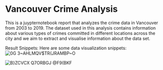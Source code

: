 # Vancouver Crime Analysis


This is a juypternotebook report that analyzes the crime data in Vancouver from 2003 to 2019. The dataset used in this analysis contains information about various types of crimes committed in different locations across the city and we aim to extract and visualise information about the data set.

Result Snippets:
Here are some data visualization snippets:
![0G 3~AHLMQV$TR(JRAMBP~O](https://github.com/Dycade/Vancouver-crime-data-analysis/assets/85650434/0d3a5c79-4a30-41b0-bb24-cd9b691fd025)

![B}ZCVCX Q7ORBGJ @F9(BKF](https://github.com/Dycade/Vancouver-crime-data-analysis/assets/85650434/fb4b2a5d-c47f-471f-8d27-35adfb0bd253)


